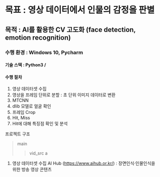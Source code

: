 # 목표 : 영상 데이터에서 인물의 감정을 판별
## 목적 : AI를 활용한 CV 고도화 (face detection, emotion recognition)
### 수행 환경 : Windows 10, Pycharm
#### 기술 스택 : Python3 / 

#### 수행 절차
  1. 영상 데이터셋 수집
  2. 영상을 프레임 단위로 분할 : 초 단위 이미지 데이터로 변환
  3. MTCNN 
  4. dlib 모델로 얼굴 확인
  5. 프레임 Crop
  6. Hit, Miss
  7. Hit에 대해 특징점 확인 및 분석

프로젝트 구조
> main
> > vid_src
a
1. 영상 데이터셋 수집
  AI Hub (https://www.aihub.or.kr/) : 장면인식‧인물인식을 위한 방송 영상 콘텐츠
